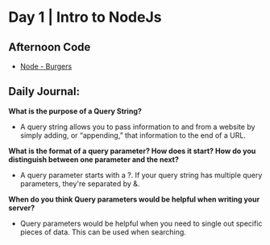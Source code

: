 # Day 1 | Intro to NodeJs

## Afternoon Code
+ [Node - Burgers](https://github.com/hollidavis/late-summer21-knights)

## Daily Journal:

**What is the purpose of a Query String?**

+ A query string allows you to pass information to and from a website by simply adding, or “appending,” that information to the end of a URL.

**What is the format of a query parameter? How does it start? How do you distinguish between one parameter and the next?**

+ A query parameter starts with a ?. If your query string has multiple query parameters, they're separated by &.

**When do you think Query parameters would be helpful when writing your server?**

+ Query parameters would be helpful when you need to single out specific pieces of data. This can be used when searching.